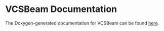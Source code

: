 # VCSBeam Documentation

The Doxygen-generated documentation for VCSBeam can be found [here](https://cira-pulsars-and-transients-group.github.io/vcsbeam/).
